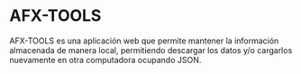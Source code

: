# AFX-TOOLS
AFX-TOOLS es una aplicación web que permite mantener la información almacenada de manera local, permitiendo descargar los datos y/o cargarlos nuevamente en otra computadora ocupando JSON. 
